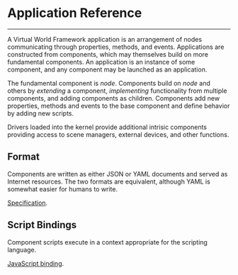 Application Reference
=====================
---------------------

A Virtual World Framework application is an arrangement of nodes communicating through properties,
methods, and events. Applications are constructed from components, which may themselves build on
more fundamental components. An application is an instance of some component, and any component may
be launched as an application.

The fundamental component is *node*. Components build on *node* and others by *extending* a
component, *implementing* functionality from multiple components, and adding components as children.
Components add new properties, methods and events to the base component and define behavior by
adding new scripts.

Drivers loaded into the kernel provide additional intrisic components providing access to scene
managers, external devices, and other functions.


Format
------

Components are written as either JSON or YAML documents and served as Internet resources. The two
formats are equivalent, although YAML is somewhat easier for humans to write.

[Specification](specification.html).


Script Bindings
---------------

Component scripts execute in a context appropriate for the scripting language.

[JavaScript binding](binding.html).
